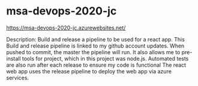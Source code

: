 # msa-devops-2020-jc
https://msa-devops-2020-jc.azurewebsites.net/

Description:
Build and release a pipeline to be used for a react app.
This Build and release pipeline is linked to my github account updates. When pushed to commit, the master the pipeline will run. 
It also allows me to pre-install tools for project, which in this project was node.js.
Automated tests are also run after each release to ensure my code is functional
The react web app uses the release pipeline to deploy the web app via azure services.
